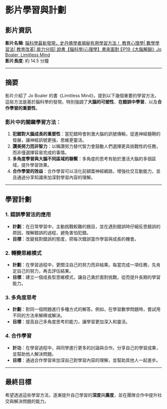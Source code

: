 # 影片學習與計劃

## 影片資訊

**影片名稱**: [腦科學最新發現，史丹佛學者揭秘有用學習方法！ 教育心理學| 數學學習法| 教育改革| 能力分班| 說書【腦科學/心理學】書來面對 EP19《大腦解鎖》Jo Boaler, Limitless Mind](https://www.youtube.com/watch?v=DgbSc6Ys710)  
**影片長度**: 約 14.5 分鐘

---

## 摘要

影片介紹了 Jo Boaler 的書《Limitless Mind》，提到以下幾個重要的學習方法，這些方法是基於腦科學的發現，特別強調了**大腦的可塑性**、**在錯誤中學習**、以及**合作學習的重要性**。

### 影片中的關鍵學習方法：
1. **犯錯對大腦成長的重要性**：當犯錯時會刺激大腦的訊號傳輸，促進神經髓鞘的發展，讓神經訊號更強，思維更靈活。
2. **讚美努力而非智力**：以稱讚努力替代智力會鼓勵人們選擇更具挑戰性的任務，而非僅選擇容易完成的事情。
3. **多角度學習與大腦不同區域的聯繫**：多角度的思考有助於激活大腦的多個區域，提升學習效果。
4. **合作學習的效益**：合作學習可以活化前額葉神經網路，增強社交互動能力，並且通過分享知識來加深對學習內容的理解。

---

## 學習計劃

### 1. **錯誤學習法的應用**
- **計劃**：在日常學習中，主動挑戰較難的題目，並在遇到錯誤時仔細反思錯誤的原因，理解錯誤的過程，避免害怕犯錯。
- **目標**：改變我對錯誤的態度，把每次錯誤當作學習與成長的機會。

### 2. **轉變思維模式**
- **計劃**：在學習過程中，更關注自己的努力而非結果。每當完成一項任務，先肯定自己的努力，再去評估結果。
- **目標**：建立一個成長型思維模式，讓自己勇於面對挑戰，從而提升長期的學習能力。

### 3. **多角度思考**
- **計劃**：對同一個問題進行多種方式的解答。例如，在學習數學問題時，嘗試用不同的方法來解釋或解決。
- **目標**：提高自己多角度思考的能力，讓學習更加深入和靈活。

### 4. **合作學習**
- **計功**：在學習過程中，與同學進行更多的討論與合作。分享自己的學習成果，並幫助他人解決問題。
- **目標**：通過合作學習來加深自己對學習內容的理解，並幫助其他人一起進步。

---

## 最終目標

希望透過這些學習方法，逐漸提升自己學習的**深度**與**廣度**，並在團隊合作中提升社交與解決問題的能力。
